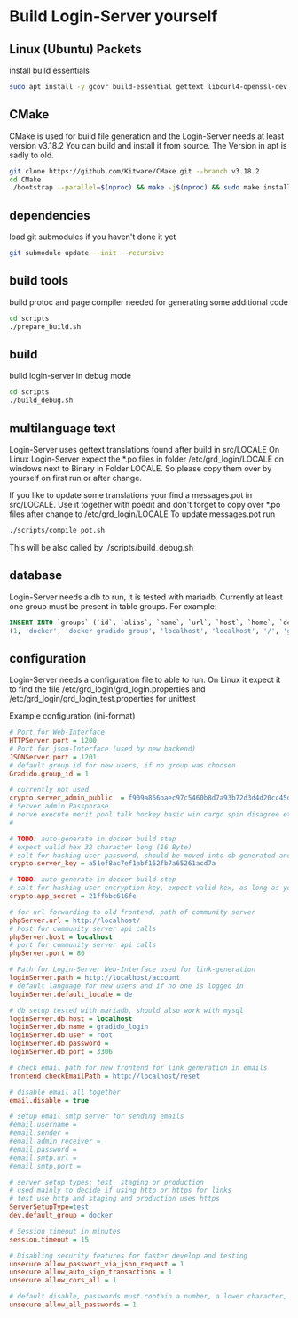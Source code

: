 # Build Login-Server yourself 
## Linux (Ubuntu) Packets
install build essentials 

```bash
sudo apt install -y gcovr build-essential gettext libcurl4-openssl-dev libssl-dev libsodium-dev libboost-dev
``` 

## CMake
CMake is used for build file generation and the Login-Server needs at least version v3.18.2
You can build and install it from source. 
The Version in apt is sadly to old.

```bash
git clone https://github.com/Kitware/CMake.git --branch v3.18.2
cd CMake
./bootstrap --parallel=$(nproc) && make -j$(nproc) && sudo make install
```

## dependencies 
load git submodules if you haven't done it yet

```bash
git submodule update --init --recursive
```

## build tools
build protoc and page compiler needed for generating some additional code

```bash
cd scripts
./prepare_build.sh 
```

## build 
build login-server in debug mode

```bash
cd scripts
./build_debug.sh
```

## multilanguage text 
Login-Server uses gettext translations found after build in src/LOCALE
On Linux Login-Server expect the *.po files in folder /etc/grd_login/LOCALE
on windows next to Binary in Folder LOCALE.
So please copy them over by yourself on first run or after change.

If you like to update some translations your find a messages.pot in src/LOCALE.
Use it together with poedit and don't forget to copy over *.po files after change to /etc/grd_login/LOCALE
To update messages.pot run 

```bash
./scripts/compile_pot.sh 
```
This will be also called by ./scripts/build_debug.sh

## database
Login-Server needs a db to run, it is tested with mariadb.
Currently at least one group must be present in table groups.
For example:
```sql
INSERT INTO `groups` (`id`, `alias`, `name`, `url`, `host`, `home`, `description`) VALUES
(1, 'docker', 'docker gradido group', 'localhost', 'localhost', '/', 'gradido test group for docker with blockchain db');
```

## configuration
Login-Server needs a configuration file to able to run. 
On Linux it expect it to find the file /etc/grd_login/grd_login.properties
and /etc/grd_login/grd_login_test.properties for unittest

Example configuration (ini-format)
```ini
# Port for Web-Interface
HTTPServer.port = 1200
# Port for json-Interface (used by new backend)
JSONServer.port = 1201
# default group id for new users, if no group was choosen
Gradido.group_id = 1

# currently not used
crypto.server_admin_public  = f909a866baec97c5460b8d7a93b72d3d4d20cc45d9f15d78bd83944eb9286b7f
# Server admin Passphrase 
# nerve execute merit pool talk hockey basic win cargo spin disagree ethics swear price purchase say clutch decrease slow half forest reform cheese able 
#

# TODO: auto-generate in docker build step
# expect valid hex 32 character long (16 Byte)
# salt for hashing user password, should be moved into db generated and saved per user, used for hardening against hash-tables
crypto.server_key = a51ef8ac7ef1abf162fb7a65261acd7a

# TODO: auto-generate in docker build step
# salt for hashing user encryption key, expect valid hex, as long as you like, used in sha512
crypto.app_secret = 21ffbbc616fe 

# for url forwarding to old frontend, path of community server
phpServer.url = http://localhost/
# host for community server api calls
phpServer.host = localhost
# port for community server api calls
phpServer.port = 80

# Path for Login-Server Web-Interface used for link-generation
loginServer.path = http://localhost/account
# default language for new users and if no one is logged in
loginServer.default_locale = de

# db setup tested with mariadb, should also work with mysql
loginServer.db.host = localhost
loginServer.db.name = gradido_login
loginServer.db.user = root
loginServer.db.password = 
loginServer.db.port = 3306

# check email path for new frontend for link generation in emails
frontend.checkEmailPath = http://localhost/reset

# disable email all together
email.disable = true

# setup email smtp server for sending emails
#email.username =
#email.sender =
#email.admin_receiver = 
#email.password = 
#email.smtp.url =
#email.smtp.port = 

# server setup types: test, staging or production
# used mainly to decide if using http or https for links
# test use http and staging and production uses https
ServerSetupType=test
dev.default_group = docker

# Session timeout in minutes
session.timeout = 15

# Disabling security features for faster develop and testing
unsecure.allow_passwort_via_json_request = 1
unsecure.allow_auto_sign_transactions = 1
unsecure.allow_cors_all = 1

# default disable, passwords must contain a number, a lower character, a high character, special character, and be at least 8 characters long
unsecure.allow_all_passwords = 1

```

